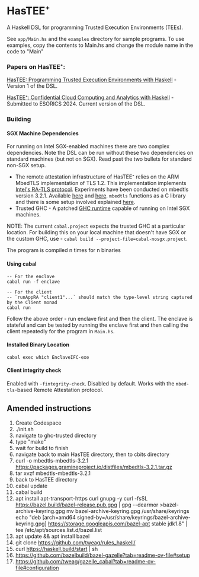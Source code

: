 
# HasTEE⁺

A Haskell DSL for programming Trusted Execution Environments (TEEs). 

See `app/Main.hs` and the `examples` directory for sample programs. To use examples, copy the contents to Main.hs and change the module name in the code to "Main"


### Papers on HasTEE⁺:

[HasTEE: Programming Trusted Execution Environments with Haskell](https://dl.acm.org/doi/10.1145/3609026.3609731) - Version 1 of the DSL.

[HasTEE⁺: Confidential Cloud Computing and Analytics with Haskell](https://arxiv.org/abs/2401.08901) - Submitted to ESORICS 2024. Current version of the DSL.


### Building

#### SGX Machine Dependencies

For running on Intel SGX-enabled machines there are two complex dependencies. Note the DSL can be run without these two dependencies on standard machines (but not on SGX). Read past the two bullets for standard non-SGX setup.

- The remote attestation infrastructure of HasTEE⁺ relies on the ARM MbedTLS implementation of TLS 1.2. This implementation implements [Intel's RA-TLS protocol](https://arxiv.org/pdf/1801.05863.pdf). Experiments have been conducted on mbedtls version 3.2.1. Available [here](https://github.com/Mbed-TLS/mbedtls/tree/v3.2.1) and [here](https://packages.gramineproject.io/distfiles/mbedtls-3.2.1.tar.gz). `mbedtls` functions as a C library and there is some setup involved explained [here](https://github.com/Abhiroop/HasTEE/blob/master/Benchmarking.md#mbedtls-setup).
- Trusted GHC - A patched [GHC runtime](https://github.com/Abhiroop/ghc-trusted) capable of running on Intel SGX machines.

NOTE: The current `cabal.project` expects the trusted GHC at a particular location. For building this on your local machine that doesn't have SGX or the custom GHC, use - `cabal build --project-file=cabal-nosgx.project`.

The program is compiled n times for n binaries
#### Using cabal
```
-- For the enclave
cabal run -f enclave

-- For the client
-- `runAppRA "client1"...` should match the type-level string captured by the Client monad
cabal run
```

Follow the above order - run enclave first and then the client. The enclave is stateful and can be tested by running the enclave first and then calling the client repeatedly for the program in `Main.hs`.


#### Installed Binary Location

```
cabal exec which EnclaveIFC-exe
```

#### Client integrity check
Enabled with `-fintegrity-check`. Disabled by default. Works with the `mbed-tls`-based Remote Attestation protocol.


## Amended instructions
1. Create Codespace
2. ./init.sh
3. navigate to ghc-trusted directory
4. type "make"
5. wait for build to finish
6. navigate back to main HasTEE directory, then to cbits directory
7. curl -o mbedtls-mbedtls-3.2.1 https://packages.gramineproject.io/distfiles/mbedtls-3.2.1.tar.gz
8. tar xvzf mbedtls-mbedtls-3.2.1
9. back to HasTEE directory
10. cabal update
11. cabal build
12. apt install apt-transport-https curl gnupg -y
    curl -fsSL https://bazel.build/bazel-release.pub.gpg | gpg --dearmor >bazel-archive-keyring.gpg
    mv bazel-archive-keyring.gpg /usr/share/keyrings
    echo "deb [arch=amd64 signed-by=/usr/share/keyrings/bazel-archive-keyring.gpg] https://storage.googleapis.com/bazel-apt stable jdk1.8" | tee /etc/apt/sources.list.d/bazel.list
13. apt update && apt install bazel
14. git clone https://github.com/tweag/rules_haskell/
15. curl https://haskell.build/start | sh
16. https://github.com/bazelbuild/bazel-gazelle?tab=readme-ov-file#setup
17. https://github.com/tweag/gazelle_cabal?tab=readme-ov-file#configuration 

